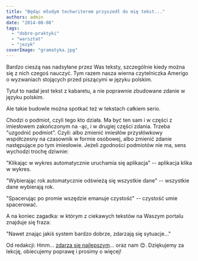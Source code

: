 ```yaml
---
title: "Będąc młodym techwriterem przyszedł do mię tekst..."
authors: admin
date: "2014-08-08"
tags:
  - "dobre-praktyki"
  - "warsztat"
  - "jezyk"
coverImage: "gramatyka.jpg"
---
```


Bardzo cieszą nas nadsyłane przez Was teksty, szczególnie kiedy można się z nich
czegoś nauczyć. Tym razem nasza wierna czytelniczka Amerigo o wyzwaniach
stojących przed piszącymi w języku polskim.

<!--truncate-->

Tytuł to nadal jest tekst z kabaretu, a nie poprawnie zbudowane zdanie w języku
polskim.

Ale takie budowle można spotkać też w tekstach całkiem serio.

Chodzi o podmiot, czyli tego kto działa. Ma być ten sam i w części z imiesłowem
zakończonym na -ąc, i w drugiej części zdania. Trzeba "uzgodnić podmiot". Czyli:
albo zmienić imiesłów przysłówkowy współczesny na czasownik w formie osobowej,
albo zmienić zdanie następujące po tym imiesłowie. Jeżeli zgodności podmiotów
nie ma, sens wychodzi trochę dziwnie:

"Klikając w wykres automatycznie uruchamia się aplikacja" -- aplikacja klika w
wykres.

"Wybierając rok automatycznie odświeżą się wszystkie dane" -- wszystkie dane
wybierają rok.

"Spacerując po promie wszędzie emanuje czystość" -- czystość umie spacerować.

A na koniec zagadka: w którym z ciekawych tekstów na Waszym portalu znajduje się
fraza:

"Nawet znając jakiś system bardzo dobrze, zdarzają się sytuacje..."

Od redakcji: Hmm...
[zdarza się najlepszym](http://www.tekstowo.pl/piosenka,kult,nie_chce_grac_w_reprezentacji.html)...
oraz nam 😊. Dziękujemy za lekcję, obiecujemy poprawę i prosimy o więcej!
